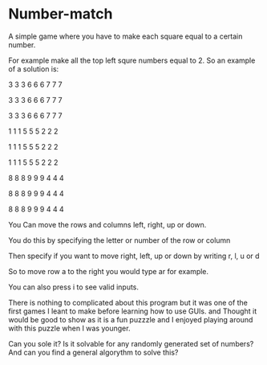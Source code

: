 # Number-match
A simple game where you have to make each square equal to a certain number. 

For example make all the top left squre numbers equal to 2. So an example of a solution is:

3 3 3   6 6 6   7 7 7

3 3 3   6 6 6   7 7 7

3 3 3   6 6 6   7 7 7



1 1 1   5 5 5   2 2 2

1 1 1   5 5 5   2 2 2

1 1 1   5 5 5   2 2 2


8 8 8   9 9 9   4 4 4

8 8 8   9 9 9   4 4 4

8 8 8   9 9 9   4 4 4


You Can move the rows and columns left, right, up or down.

You do this by specifying the letter or number of the row  or column

Then specify if you want to move right, left, up or down by writing r, l, u or d

So to move row a to the right you would type ar for example.

You can also press i to see valid inputs.

There is nothing to complicated about this program but it was one of the first games I leant to make before learning how to use GUIs. and Thought it would be good to show as it is a fun puzzzle and I enjoyed playing around with this puzzle when I was younger.

Can you sole it?
Is it solvable for any randomly generated set of numbers?
And can you find a general algorythm to solve this?
